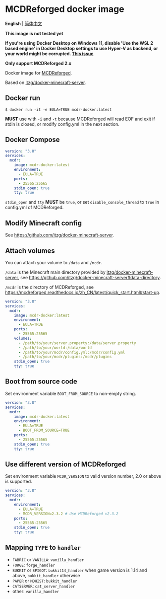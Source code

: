 # MCDReforged docker image

**English** | [简体中文](https://github.com/Cattttttttt/mcdr-docker/docs/README-zh.md)

**This image is not tested yet**

**If you're using Docker Desktop on Windows 11, disable 'Use the WSL 2 based engine' in Docker Desktop settings to use Hyper-V as backend, or your world might be corrupted. [This issue](https://github.com/itzg/docker-minecraft-server/issues/1102)**

**Only support MCDReforged 2.x**

Docker image for [MCDReforged](https://github.com/Fallen-Breath/MCDReforged).

Based on [itzg/docker-minecraft-server](https://github.com/itzg/docker-minecraft-server).

## Docker run

`$ docker run -it -e EULA=TRUE mcdr-docker:latest`

**MUST** use with `-i` and `-t` because MCDReforged will read EOF and exit if stdin is closed, or modify config.yml in the next section.

## Docker Compose

```yaml
version: "3.8"
services:
  mcdr:
    image: mcdr-docker:latest
    environment:
      - EULA=TRUE
    ports:
      - 25565:25565
    stdin_open: true
    tty: true
```

`stdin_open` and `tty` **MUST** be `true`, or set `disable_console_thread` to `true` in config.yml of MCDReforged.

## Modify Minecraft config

See https://github.com/itzg/docker-minecraft-server.

## Attach volumes

You can attach your volume to `/data` and `/mcdr`.

`/data` is the Minecraft main directory provided by [itzg/docker-minecraft-server](https://github.com/itzg/docker-minecraft-server), see https://github.com/itzg/docker-minecraft-server#data-directory.

`/mcdr` is the directory of MCDReforged, see https://mcdreforged.readthedocs.io/zh_CN/latest/quick_start.html#start-up.

```yaml
version: "3.8"
services:
  mcdr:
    image: mcdr-docker:latest
    environment:
      - EULA=TRUE
    ports:
      - 25565:25565
    volumes:
      - /path/to/your/server.property:/data/server.property
      - /path/to/your/world:/data/world
      - /path/to/your/mcdr/config.yml:/mcdr/config.yml
      - /path/to/your/mcdr/plugins:/mcdr/plugins
    stdin_open: true
    tty: true
```

## Boot from source code

Set environment variable `BOOT_FROM_SOURCE` to non-empty string.

```yaml
version: "3.8"
services:
  mcdr:
    image: mcdr-docker:latest
    environment:
      - EULA=TRUE
      - BOOT_FROM_SOURCE=TRUE
    ports:
      - 25565:25565
    stdin_open: true
    tty: true
```

## Use different version of MCDReforged

Set environment variable `MCDR_VERSION` to valid version number, 2.0 or above is supported.

```yaml
version: "3.8"
services:
  mcdr:
    environment:
      - EULA=TRUE
      - MCDR_VERSION=2.3.2 # Use MCDReforged v2.3.2
    ports:
      - 25565:25565
    stdin_open: true
    tty: true
```

## Mapping `TYPE` to `handler`

- `FABRIC` or `VANILLA`: `vanilla_handler`
- `FORGE`: `forge_handler`
- `BUKKIT` or `SPIGOT`: `bukkit14_handler` when game version is 1.14 and above, `bukkit_handler` otherwise
- `PAPER` or `MOHIST`: `bukkit_handler`
- `CATSERVER`: `cat_server_handler`
- other: `vanilla_handler`
